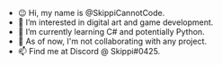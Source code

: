 - 😉 Hi, my name is @SkippiCannotCode.
- 👀 I’m interested in digital art and game development.
- 🌱 I’m currently learning C# and potentially Python.
- 💞️ As of now, I'm not collaborating with any project.
- 📫 Find me at Discord @ Skippi#0425.

